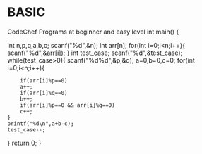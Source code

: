 # BASIC
CodeChef Programs at beginner and easy level
int main() {
 
int n,p,q,a,b,c;
scanf("%d",&n);
int arr[n];
for(int i=0;i<n;i++){
    scanf("%d",&arr[i]);
}
int test_case;
scanf("%d",&test_case);
while(test_case>0){
    scanf("%d%d",&p,&q);
     a=0,b=0,c=0;
    for(int i=0;i<n;i++){
       
        if(arr[i]%p==0)
        a++;
        if(arr[i]%q==0)
        b++;
        if(arr[i]%p==0 && arr[i]%q==0)
        c++;
    }
    printf("%d\n",a+b-c);
    test_case--;
}
return 0;
}
